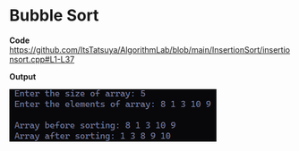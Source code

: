 Bubble Sort
============

**Code**
https://github.com/ItsTatsuya/AlgorithmLab/blob/main/InsertionSort/insertionsort.cpp#L1-L37

**Output**


![image](output.png)